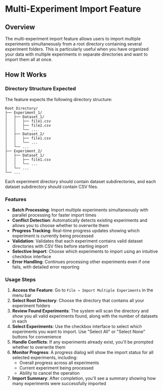 # Multi-Experiment Import Feature

## Overview

The multi-experiment import feature allows users to import multiple experiments simultaneously from a root directory containing several experiment folders. This is particularly useful when you have organized your data with multiple experiments in separate directories and want to import them all at once.

## How It Works

### Directory Structure Expected

The feature expects the following directory structure:

```
Root Directory/
├── Experiment_1/
│   ├── Dataset_1/
│   │   ├── file1.csv
│   │   ├── file2.csv
│   │   └── ...
│   ├── Dataset_2/
│   │   ├── file1.csv
│   │   └── ...
│   └── ...
├── Experiment_2/
│   ├── Dataset_1/
│   │   ├── file1.csv
│   │   └── ...
│   └── ...
└── ...
```

Each experiment directory should contain dataset subdirectories, and each dataset subdirectory should contain CSV files.

### Features

- **Batch Processing**: Import multiple experiments simultaneously with parallel processing for faster import times
- **Conflict Detection**: Automatically detects existing experiments and allows you to choose whether to overwrite them
- **Progress Tracking**: Real-time progress updates showing which experiment is currently being processed
- **Validation**: Validates that each experiment contains valid dataset directories with CSV files before starting import
- **Selective Import**: Choose which experiments to import using an intuitive checkbox interface
- **Error Handling**: Continues processing other experiments even if one fails, with detailed error reporting

### Usage Steps

1. **Access the Feature**: Go to `File → Import Multiple Experiments` in the menu bar
2. **Select Root Directory**: Choose the directory that contains all your experiment folders
3. **Review Found Experiments**: The system will scan the directory and show you all valid experiments found, along with the number of datasets in each
4. **Select Experiments**: Use the checkbox interface to select which experiments you want to import. Use "Select All" or "Select None" buttons for convenience
5. **Handle Conflicts**: If any experiments already exist, you'll be prompted whether to overwrite them
6. **Monitor Progress**: A progress dialog will show the import status for all selected experiments, including:
   - Overall progress across all experiments
   - Current experiment being processed
   - Ability to cancel the operation
7. **Import Summary**: After completion, you'll see a summary showing how many experiments were successfully imported

